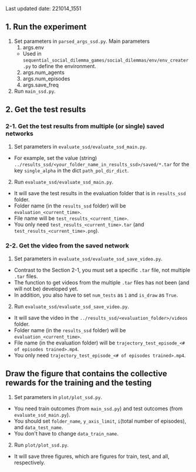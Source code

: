 Last updated date: 221014_1551
## 1. Run the experiment
1. Set parameters in `parsed_args_ssd.py`. 
   Main parameters
   1. args.env
   - Used in `sequential_social_dilemma_games/social_dilemmas/env/env_creater.py` to define the environment.
   2. args.num_agents 
   3. args.num_episodes
   4. args.save_freq
2. Run `main_ssd.py`.

## 2. Get the test results
### 2-1. Get the test results from multiple (or single) saved networks
1. Set parameters in `evaluate_ssd/evaluate_ssd_main.py`.
- For example, set the value (string) `../results_ssd/<your_folder_name_in_results_ssd>/saved/*.tar` for the key `single_alpha` in the dict `path_pol_dir_dict`.
2. Run `evaluate_ssd/evaluate_ssd_main.py`.
- It will save the test results in the evaluation folder that is in `results_ssd` folder. 
- Folder name (in the `results_ssd` folder) will be `evaluation_<current_time>`. 
- File name will be `test_results_<current_time>`.
- You only need `test_results_<current_time>.tar` (and `test_results_<current_time>.png`).
### 2-2. Get the video from the saved network
1. Set parameters in `evaluate_ssd/evaluate_ssd_save_video.py`.
- Contrast to the Section 2-1, you must set a specific `.tar` file, not multiple `.tar` files.
- The function to get videos from the multiple `.tar` files has not been (and will not be) developed yet.
- In addition, you also have to set `num_tests` as `1` and `is_draw` as `True`.
2. Run `evaluate_ssd/evaluate_ssd_save_video.py`.
- It will save the video in the `../results_ssd/<evaluation_folder>/videos` folder. 
- Folder name (in the `results_ssd` folder) will be `evaluation_<current_time>`. 
- File name (in the evaluation folder) will be `trajectory_test_episode_<# of episodes trained>.mp4`.
- You only need `trajectory_test_episode_<# of episodes trained>.mp4`.

## Draw the figure that contains the collective rewards for the training and the testing
1. Set parameters in `plot/plot_ssd.py`.
- You need train outcomes (from `main_ssd.py`) and test outcomes (from `evaluate_ssd_main.py`). 
- You should set `folder_name`, `y_axis_limit`, `i`(total number of episodes), and `data_test_name`. 
- You don't have to change `data_train_name`.
2. Run `plot/plot_ssd.py`.
- It will save three figures, which are figures for train, test, and all, respectively. 